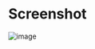 # Screenshot



![image](https://github.com/user-attachments/assets/c4ddf301-0d31-4d80-8222-509ed848cb23)
